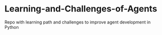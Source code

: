 # Learning-and-Challenges-of-Agents
Repo with learning path and challenges to improve agent development in Python
